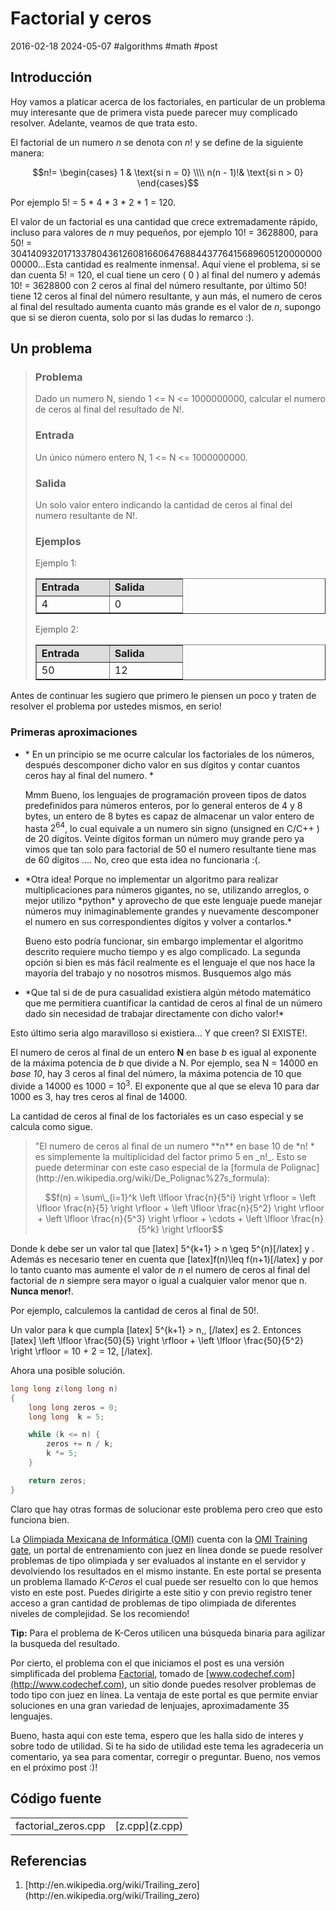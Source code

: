 <!-- vim: set spelllang=es_MX: -->
# Factorial y ceros
2016-02-18 2024-05-07 #algorithms #math #post

## Introducción

Hoy vamos a platicar acerca de los factoriales, en particular de un problema muy interesante que de primera vista puede parecer muy complicado resolver. Adelante, veamos de que trata esto.

El factorial de un numero $n$ se denota con $n!$ y se define de la siguiente manera: 

$$n!= \begin{cases} 1 & \text{si n = 0} \\\\ n(n - 1)!& \text{si n > 0} \end{cases}$$


Por ejemplo 5! = 5 * 4 * 3 * 2 * 1 = 120.

El valor de un factorial es una cantidad que crece extremadamente rápido, incluso para valores de *n* muy pequeños, por ejemplo 10! = 3628800, para 50! = 30414093201713378043612608166064768844377641568960512000000000000...Esta cantidad es realmente inmensa!. Aquí viene el problema, si se dan cuenta 5! = 120, el cual tiene un cero ( 0 ) al final del numero y además 10! = 3628800 con 2 ceros al final del número resultante, por último 50! tiene 12 ceros al final del número resultante, y aun más, el numero de ceros al final del resultado aumenta cuanto más grande es el valor de *n*, supongo que si se dieron cuenta, solo por si las dudas lo remarco :).

## Un problema

<blockquote>
<h3>Problema </h3>

Dado un numero N, siendo 1 <= N <= 1000000000, calcular el numero de ceros al final del  resultado de N!.

### Entrada
Un único número entero N, 1 <= N <= 1000000000.

<h3>Salida</h3>

Un solo valor entero indicando la cantidad de ceros al final del numero resultante de N!.

<H3>Ejemplos</H3>

Ejemplo 1:
<table width="200" style="text-align: left; width: 100%;" border="1" cellpadding="2" cellspacing="2">
	<tbody>
		<tr>
			<td width="100" bgcolor = "#dddddd" style="vertical-align: top;"><b>Entrada</b><br>
			</td>
			<td width="100" bgcolor = "#dddddd" style="vertical-align: top;"><b>Salida</b><br>
			</td>
		</tr>
		<tr>
			<td  width="100" style="vertical-align: top;">4<br>
			</td>
			<td width="100"  style="vertical-align: top;">0<br>
			</td>	
		</tr>
	</tbody>
</table>

Ejemplo 2:
<table width="200" style="text-align: left; width: 100%;" border="1" cellpadding="2" cellspacing="2">
	<tbody>
		<tr>
			<td width="100"  bgcolor = "#dddddd" style="vertical-align: top;"><b>Entrada</b>
			</td>
			<td width="100" bgcolor = "#dddddd" style="vertical-align: top;"><b>Salida</b><br>
			</td>
		</tr>
		<tr>
			<td width="100"  style="vertical-align: top;">50<br>
			</td>
			<td width="100" style="vertical-align: top;">12<br>
			</td>	
		</tr>
	</tbody>
</table>
</blockquote>

Antes de continuar les sugiero que primero le piensen un poco y traten de resolver el problema por ustedes mismos, en serio!

### Primeras aproximaciones

<ul>
<li> * En un principio se me ocurre calcular los factoriales de los números, después descomponer dicho valor en sus dígitos y contar cuantos ceros hay al final del numero. *

  Mmm Bueno, los lenguajes de programación proveen tipos de datos predefinidos para números enteros, por lo general enteros de 4 y 8 bytes, un entero de 8 bytes es capaz de almacenar un valor entero de hasta $2^{64}$, lo cual equivale a un numero sin signo (unsigned en C/C++ ) de 20 dígitos. Veinte dígitos forman un número muy grande pero ya vimos que tan solo para factorial de 50 el numero resultante tiene mas de 60 dígitos .... No, creo que esta idea no funcionaria :(. 
</li>

<li>
*Otra idea! Porque no implementar un algoritmo para realizar multiplicaciones para números gigantes, no se, utilizando arreglos, o mejor utilizo *python* y aprovecho de que este lenguaje puede manejar números muy inimaginablemente grandes y nuevamente descomponer el numero en sus correspondientes dígitos y volver a contarlos.*

Bueno esto podría funcionar, sin embargo implementar el algoritmo descrito requiere mucho tiempo y es algo complicado. La segunda opción si bien es más fácil realmente es el lenguaje el que nos hace la mayoría del trabajo y no nosotros mismos. Busquemos algo más
</li>
<li>
*Que tal si de de pura casualidad existiera algún método matemático que me permitiera cuantificar la cantidad de ceros al final de un número dado sin necesidad de trabajar directamente con dicho valor!*
</li>
</ul>

Esto último seria algo maravilloso si existiera... Y que creen? SI EXISTE!.

El numero de ceros al final de un entero **N** en base _b_ es igual al exponente de la máxima potencia de _b_ que divide a N. Por ejemplo, sea N = 14000 en *base 10*, hay 3 ceros al final del número, la máxima potencia de 10 que divide a 14000 es 1000 = 10<sup>3</sup>. El exponente que al que se eleva 10 para dar 1000 es 3, hay tres ceros al final de 14000.

La cantidad de ceros al final de los factoriales es un caso especial y se calcula como sigue.

<blockquote>"El numero de ceros al final de un numero **n** en base 10 de *n! * es simplemente la multiplicidad del factor primo 5 en _n!_. Esto se puede determinar con este caso especial de la [formula de Polignac](http://en.wikipedia.org/wiki/De_Polignac%27s_formula):

$$f(n) = \sum\_{i=1}^k \left \lfloor \frac{n}{5^i} \right \rfloor = \left \lfloor \frac{n}{5} \right \rfloor + \left \lfloor \frac{n}{5^2} \right \rfloor + \left \lfloor \frac{n}{5^3} \right \rfloor + \cdots + \left \lfloor \frac{n}{5^k} \right \rfloor$$

</blockquote>

Donde k debe ser un valor tal que [latex] 5^{k+1} > n \geq 5^{n}[/latex] y . Además es necesario tener en cuenta que [latex]f(n)\leq f(n+1)[/latex] y por lo tanto cuanto mas aumente el valor de *n* el numero de ceros al final del factorial de *n* siempre sera mayor o igual a cualquier valor menor que n. **Nunca menor!**. 

Por ejemplo, calculemos la cantidad de ceros al final de 50!.

Un valor para k que cumpla [latex] 5^{k+1} > n,\, [/latex] es 2. Entonces [latex] \left \lfloor \frac{50}{5} \right \rfloor + \left \lfloor \frac{50}{5^2} \right \rfloor = 10 + 2 = 12\, [/latex].

Ahora una posible solución.


```cpp
long long z(long long n)
{
    long long zeros = 0;
    long long  k = 5;

    while (k <= n) {
        zeros += n / k;
        k *= 5;
    }

    return zeros;
}

```

Claro que hay otras formas de solucionar este problema pero creo que esto funciona bien.

La [Olimpiada Mexicana de Informática (OMI)](http://www.olimpiadadeinformatica.org.mx/) cuenta con la [OMI Training gate](http://www.cmirg.com:8081/traingate/), un portal de entrenamiento  con juez en línea donde se puede resolver problemas de tipo olimpiada y ser evaluados al instante en el servidor y devolviendo los resultados en el mismo instante. En este portal se presenta un problema llamado *K-Ceros* el cual puede ser resuelto con lo que hemos visto en este post. Puedes dirigirte a este sitio y con previo registro tener acceso a gran cantidad de problemas de tipo olimpiada de diferentes niveles de complejidad. Se los recomiendo!
	
**Tip:** Para el problema de K-Ceros utilicen una búsqueda binaria para agilizar la busqueda del resultado.

Por cierto, el problema con el que iniciamos el post es una versión simplificada del problema [Factorial](http://www.codechef.com/problems/FCTRL/), tomado de [www.codechef.com](http://www.codechef.com), un sitio donde puedes resolver problemas de todo tipo con juez en línea. La ventaja de este portal es que permite enviar soluciones en una gran variedad de lenjuajes, aproximadamente 35 lenguajes.

Bueno, hasta aqui con este tema, espero que les halla sido de interes y sobre todo de utilidad. Si te ha sido de utilidad este tema les agradeceria un comentario, ya sea para comentar, corregir o preguntar. Bueno, nos vemos en el próximo post :)!

## Código fuente

<table border="0">
  <tr>
    <td>factorial_zeros.cpp</td>
    <td> [z.cpp](z.cpp)</td>
  </tr>
</table>

## Referencias

<ol>
  <li>[http://en.wikipedia.org/wiki/Trailing_zero](http://en.wikipedia.org/wiki/Trailing_zero)</li>
</ol>

